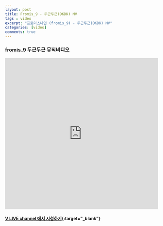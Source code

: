 ```yaml
---
layout: post
title: Fromis_9 - 두근두근(DKDK) MV
tags : video
excerpt: "프로미스나인 (fromis_9) - 두근두근(DKDK) MV"
categories: [video]
comments: true
---
```


### fromis_9 두근두근 뮤직비디오

<iframe src='https://www.vlive.tv/embed/74364?autoPlay=true' frameborder='no' scrolling='no' marginwidth='0' marginheight='0' WIDTH='100%' HEIGHT='500' allowfullscreen></iframe>

#### [V LIVE channel 에서 시청하기](https://www.vlive.tv/video/74364){:target="_blank"}
